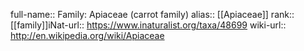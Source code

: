 

full-name:: Family: Apiaceae (carrot family)
alias:: [[Apiaceae]]
rank:: [[family]]iNat-url:: https://www.inaturalist.org/taxa/48699
wiki-url:: http://en.wikipedia.org/wiki/Apiaceae